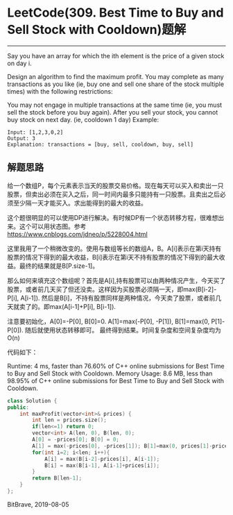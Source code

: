 # LeetCode(309. Best Time to Buy and Sell Stock with Cooldown)题解
------
Say you have an array for which the ith element is the price of a given stock on day i.

Design an algorithm to find the maximum profit. You may complete as many transactions as you like (ie, buy one and sell one share of the stock multiple times) with the following restrictions:

You may not engage in multiple transactions at the same time (ie, you must sell the stock before you buy again).
After you sell your stock, you cannot buy stock on next day. (ie, cooldown 1 day)
Example:

    Input: [1,2,3,0,2]
    Output: 3 
    Explanation: transactions = [buy, sell, cooldown, buy, sell]

## 解题思路
给一个数组P，每个元素表示当天的股票交易价格。现在每天可以买入和卖出一只股票，但卖出必须在买入之后，同一时间内最多只能持有一只股票。且卖出之后必须至少隔一天才能买入。求出能得到的最大的收益。

这个题很明显的可以使用DP进行解决。有时候DP有一个状态转移方程，很难想出来。这个可以用状态图。参考<https://www.cnblogs.com/jdneo/p/5228004.html>

这里我用了一个稍微改变的。使用与数组等长的数组A，B。A[i]表示在第i天持有股票的情况下得到的最大收益，B[i]表示在第i天不持有股票的情况下得到的最大收益。最终的结果就是B[P.size-1]。

那么如何来填充这个数组呢？首先是A[i],持有股票可以由两种情况产生，今天买了股票，或者前几天买了但还没卖。这样因为买股票必须隔一天，即max(B[i-2]-P[i], A[i-1]). 然后是B[i]，不持有股票同样是两种情况，今天卖了股票，或者前几天就卖了的。即max(A[i-1]+P[i], B[i-1]).

注意要初始化，A[0]=-P[0], B[0]=0. A[1]=max(-P[0], -P[1]), B[1]=max(0, P[1]-P[0]). 随后就使用状态转移即可。
最终得到结果。时间复杂度和空间复杂度均为O(n)

代码如下：

Runtime: 4 ms, faster than 76.60% of C++ online submissions for Best Time to Buy and Sell Stock with Cooldown.
Memory Usage: 8.6 MB, less than 98.95% of C++ online submissions for Best Time to Buy and Sell Stock with Cooldown.

```c++
class Solution {
public:
    int maxProfit(vector<int>& prices) {
        int len = prices.size();
        if(len<=1) return 0;
        vector<int> A(len, 0), B(len, 0);
        A[0] = -prices[0]; B[0] = 0;
        A[1] = max(-prices[0], -prices[1]); B[1]=max(0, prices[1]-prices[0]);
        for(int i=2; i<len; i++){
            A[i] = max(B[i-2]-prices[i], A[i-1]);
            B[i] = max(B[i-1], A[i-1]+prices[i]);
        }
        return B[len-1];
    }
};
```

BitBrave, 2019-08-05